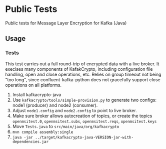 # Public Tests
Public tests for Message Layer Encryption for Kafka (Java)

## Usage

### Tests
This test carries out a full round-trip of encrypted data with a live broker. It execises many
components of KafakCrypto, including configuration file handling, open and close operations, etc. Relies on
group timeout not being "too long", since confluent-kafka-python does not gracefully support close operations
on all platforms.

  1. Install kafkacrypto-java
  1. Use `kafkacrypto/tools/simple-provision.py` to generate two configs: node1 (producer) and node2 (consumer).
  1. Adjust `node1.config` and `node2.config` to point to live broker.
  1. Make sure broker allows autocreation of topics, or create the topics `openmsitest.0`, `openmsitest.subs`, `openmsitest.reqs`, `openmsitest.keys`
  1. Move `Tests.java` to `src/main/java/org/kafkacrypto`
  1. `mvn compile assembly:single`
  1. `java -jar ../target/kafkacrypto-java-VERSION-jar-with-dependencies.jar`
